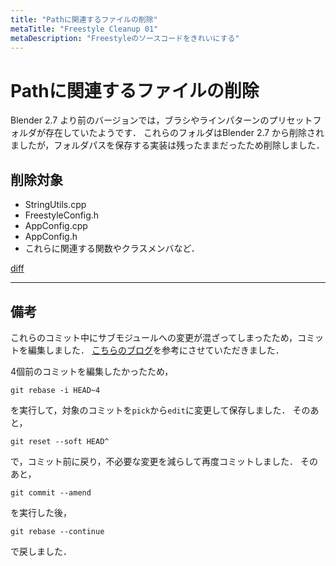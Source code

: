 ```yaml
---
title: "Pathに関連するファイルの削除"
metaTitle: "Freestyle Cleanup 01"
metaDescription: "Freestyleのソースコードをきれいにする"
---
```


# Pathに関連するファイルの削除

Blender 2.7 より前のバージョンでは，ブラシやラインパターンのプリセットフォルダが存在していたようです．
これらのフォルダはBlender 2.7 から削除されましたが，フォルダパスを保存する実装は残ったままだったため削除しました．

## 削除対象
* StringUtils.cpp
* FreestyleConfig.h
* AppConfig.cpp
* AppConfig.h
* これらに関連する関数やクラスメンバなど．

[diff](https://gist.github.com/hzuika/533701bf2e2bac57222644ac503acaf9)

---

## 備考

これらのコミット中にサブモジュールへの変更が混ざってしまったため，コミットを編集しました．
[こちらのブログ](https://dackdive.hateblo.jp/entry/2014/09/21/122200)を参考にさせていただきました．

4個前のコミットを編集したかったため，
```
git rebase -i HEAD~4
```
を実行して，対象のコミットを`pick`から`edit`に変更して保存しました．
そのあと，
```
git reset --soft HEAD^
```
で，コミット前に戻り，不必要な変更を減らして再度コミットしました．
そのあと，
```
git commit --amend
```
を実行した後，
```
git rebase --continue
```
で戻しました．


